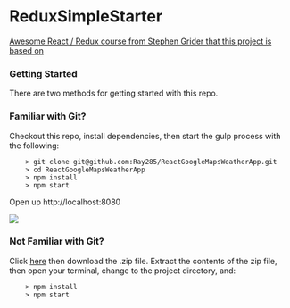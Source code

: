 # ReduxSimpleStarter

[Awesome React / Redux course from Stephen Grider that this project is based on](https://www.udemy.com/react-redux/)

### Getting Started

There are two methods for getting started with this repo.

### Familiar with Git?
Checkout this repo, install dependencies, then start the gulp process with the following:

```
	> git clone git@github.com:Ray285/ReactGoogleMapsWeatherApp.git
	> cd ReactGoogleMapsWeatherApp
	> npm install
	> npm start
```

Open up http://localhost:8080

![](http://g.recordit.co/JnAEAUYhRb.gif)

### Not Familiar with Git?
Click [here](https://github.com/StephenGrider/ReactStarter/releases) then download the .zip file.  Extract the contents of the zip file, then open your terminal, change to the project directory, and:

```
	> npm install
	> npm start
```
